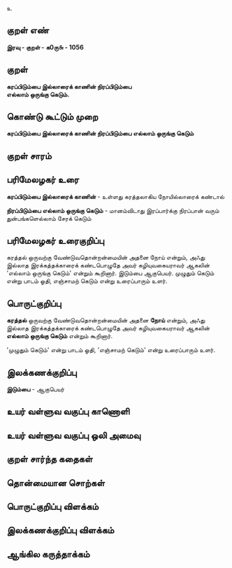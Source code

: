 உ

## குறள் எண் 

**இரவு - குறள் - க0ரு௬ - 1056**

## குறள் 

**கரப்பிடும்பை இல்லாரைக் காணின் நிரப்பிடும்பை  
எல்லாம் ஒருங்கு கெடும்.** 

## கொண்டு கூட்டும் முறை

**கரப்பிடும்பை இல்லாரைக் காணின் நிரப்பிடும்பை எல்லாம் ஒருங்கு கெடும்**

## குறள் சாரம் 


## பரிமேலழகர் உரை

**கரப்பிடும்பை இல்லாரைக் காணின்** - உள்ளது கரத்தலாகிய நோயில்லாரைக் கண்டால் 

**நிரப்பிடும்பை எல்லாம் ஒருங்கு கெடும்** - மானம்விடாது இரப்பார்க்கு நிரப்பான் வரும் துன்பங்களெல்லாம் சேரக் கெடும்

## பரிமேலழகர் உரைகுறிப்பு   

கரத்தல் ஒருவற்கு வேண்டுவதொன்றன்மையின் அதனை நோய் என்றும், அஃது இல்லாத இரக்கத்தக்காரைக் கண்டபொழுதே அவர் கழியுவகையராவர் ஆகலின் 'எல்லாம் ஒருங்கு கெடும்' என்றும் கூறினார். இடும்பை ஆகுபெயர். முழுதும் கெடும் என்று பாடம் ஓதி, எஞ்சாமற் கெடும் என்று உரைப்பாரும் உளர்.

## பொருட்குறிப்பு 

**கரத்தல்** ஒருவற்கு வேண்டுவதொன்றன்மையின் அதனை **நோய்** என்றும், அஃது இல்லாத இரக்கத்தக்காரைக் கண்டபொழுதே அவர் கழியுவகையராவர் ஆகலின் **எல்லாம் ஒருங்கு கெடும்** என்றும் கூறினார்.

'முழுதும் கெடும்' என்று பாடம் ஓதி, 'எஞ்சாமற் கெடும்' என்று உரைப்பாரும் உளர்.

## இலக்கணக்குறிப்பு  

**இடும்பை** - ஆகுபெயர்

## உயர் வள்ளுவ வகுப்பு காணொளி


## உயர் வள்ளுவ வகுப்பு ஒலி அமைவு 

 
## குறள் சார்ந்த கதைகள் 


## தொன்மையான சொற்கள்


## பொருட்குறிப்பு விளக்கம்


## இலக்கணக்குறிப்பு விளக்கம்


## ஆங்கில கருத்தாக்கம் 


